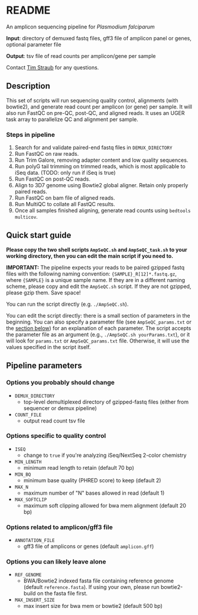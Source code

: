 # README
An amplicon sequencing pipeline for *Plasmodium falciparum*

**Input**: directory of demuxed fastq files, gff3 file of amplicon panel or genes, optional parameter file

**Output**: tsv file of read counts per amplicon/gene per sample

Contact [Tim Straub](mailto:tim.straub@broadinstitute.org) for any questions.

## Description
This set of scripts will run sequencing quality control, alignments (with bowtie2), and generate read count per amplicon (or gene) per sample. It will also run FastQC on pre-QC, post-QC, and aligned reads. It uses an UGER task array to parallelize QC and alignment per sample.

### Steps in pipeline
1. Search for and validate paired-end fastq files in `DEMUX_DIRECTORY`
2. Run FastQC on raw reads.
3. Run Trim Galore, removing adapter content and low quality sequences.
4. Run polyG tail trimming on trimmed reads, which is most applicable to iSeq data. (TODO: only run if iSeq is true)
5. Run FastQC on post-QC reads.
6. Align to 3D7 genome using Bowtie2 global aligner. Retain only properly paired reads.
7. Run FastQC on bam file of aligned reads.
8. Run MultiQC to collate all FastQC results.
9. Once all samples finished aligning, generate read counts using `bedtools multicov`.

## Quick start guide
**Please copy the two shell scripts `AmpSeQC.sh` and `AmpSeQC_task.sh` to your working directory, then you can edit the main script if you need to.**

**IMPORTANT:** The pipeline expects your reads to be paired gzipped fastq files with the following naming convention: `{SAMPLE}_R[12]*.fastq.gz`, where `{SAMPLE}` is a unique sample name. If they are in a different naming scheme, please copy and edit the `AmpSeQC.sh` script. If they are not gzipped, please gzip them. Save space!

You can run the script directly (e.g. `./AmpSeQC.sh`).

You can edit the script directly: there is a small section of parameters in the beginning. You can also specify a parameter file (see `AmpSeQC_params.txt` or the [section below](#pipeline-parameters)) for an explanation of each parameter. The script accepts the parameter file as an argument (e.g., `./AmpSeQC.sh yourParams.txt`), or it will look for `params.txt` or `AmpSeQC_params.txt` file. Otherwise, it will use the values specified in the script itself.

## Pipeline parameters
### Options you probably should change
- `DEMUX_DIRECTORY`
  - top-level demultiplexed directory of gzipped-fastq files (either from sequencer or demux pipeline)
- `COUNT_FILE`
  - output read count tsv file

### Options specific to quality control
- `ISEQ`
  - change to `true` if you're analyzing iSeq/NextSeq 2-color chemistry
- `MIN_LENGTH`
  - minimum read length to retain (default 70 bp)
- `MIN_BQ`
  - minimum base quality (PHRED score) to keep (default 2)
- `MAX_N`
  - maximum number of "N" bases allowed in read (default 1)
- `MAX_SOFTCLIP`
  - maximum soft clipping allowed for bwa mem alignment (default 20 bp)

### Options related to amplicon/gff3 file
- `ANNOTATION_FILE`
  - gff3 file of amplicons or genes (default `amplicon.gff`)

### Options you can likely leave alone
- `REF_GENOME`
  - BWA/Bowtie2 indexed fasta file containing reference genome (default `reference.fasta`). If using your own, please run bowtie2-build on the fasta file first.
- `MAX_INSERT_SIZE`
  - max insert size for bwa mem or bowtie2 (default 500 bp)
